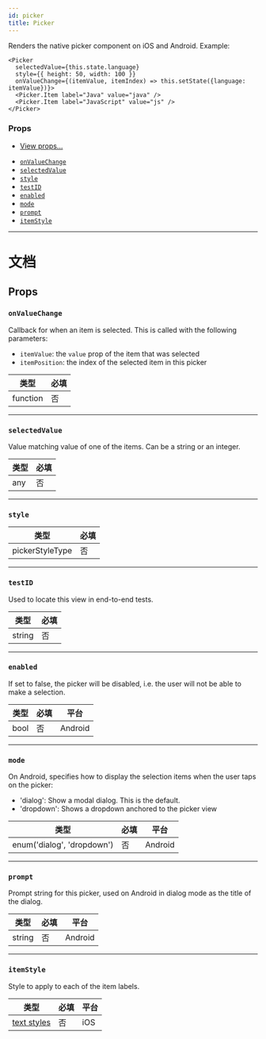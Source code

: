 ```yaml
---
id: picker
title: Picker
---
```


Renders the native picker component on iOS and Android. Example:

    <Picker
      selectedValue={this.state.language}
      style={{ height: 50, width: 100 }}
      onValueChange={(itemValue, itemIndex) => this.setState({language: itemValue})}>
      <Picker.Item label="Java" value="java" />
      <Picker.Item label="JavaScript" value="js" />
    </Picker>

### Props

* [View props...](view.md#props)

- [`onValueChange`](picker.md#onvaluechange)
- [`selectedValue`](picker.md#selectedvalue)
- [`style`](picker.md#style)
- [`testID`](picker.md#testid)
- [`enabled`](picker.md#enabled)
- [`mode`](picker.md#mode)
- [`prompt`](picker.md#prompt)
- [`itemStyle`](picker.md#itemstyle)

---

# 文档

## Props

### `onValueChange`

Callback for when an item is selected. This is called with the following parameters:

* `itemValue`: the `value` prop of the item that was selected
* `itemPosition`: the index of the selected item in this picker

| 类型     | 必填 |
| -------- | ---- |
| function | 否   |

---

### `selectedValue`

Value matching value of one of the items. Can be a string or an integer.

| 类型 | 必填 |
| ---- | ---- |
| any  | 否   |

---

### `style`

| 类型            | 必填 |
| --------------- | ---- |
| pickerStyleType | 否   |

---

### `testID`

Used to locate this view in end-to-end tests.

| 类型   | 必填 |
| ------ | ---- |
| string | 否   |

---

### `enabled`

If set to false, the picker will be disabled, i.e. the user will not be able to make a selection.

| 类型 | 必填 | 平台    |
| ---- | ---- | ------- |
| bool | 否   | Android |

---

### `mode`

On Android, specifies how to display the selection items when the user taps on the picker:

* 'dialog': Show a modal dialog. This is the default.
* 'dropdown': Shows a dropdown anchored to the picker view

| 类型                       | 必填 | 平台    |
| -------------------------- | ---- | ------- |
| enum('dialog', 'dropdown') | 否   | Android |

---

### `prompt`

Prompt string for this picker, used on Android in dialog mode as the title of the dialog.

| 类型   | 必填 | 平台    |
| ------ | ---- | ------- |
| string | 否   | Android |

---

### `itemStyle`

Style to apply to each of the item labels.

| 类型                               | 必填 | 平台 |
| ---------------------------------- | ---- | ---- |
| [text styles](text-style-props.md) | 否   | iOS  |
